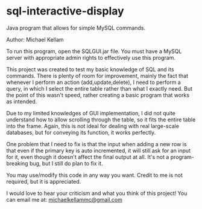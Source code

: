 # sql-interactive-display
 Java program that allows for simple MySQL commands.

Author: Michael Kellam

To run this program, open the SQLGUI.jar file. You must have a MySQL server with appropriate admin rights to effectively use this program.

This project was created to test my basic knowledge of SQL and its commands. There is plenty of room for improvement, mainly the fact that whenever I perform an action (add,update,delete), I need to perform a query, in which I select the entire table rather than what I exactly need. But the point of this wasn't speed, rather creating a basic program that works as intended.

Due to my limited knowledges of GUI implementation, I did not quite understand how to allow scrolling through the table, so it fits the entire table into the frame. Again, this is not ideal for dealing with real large-scale databases, but for conveying its function, it works perfectly.

One problem that I need to fix is that the input when adding a new row is that even if the primary key is auto incremented, it will still ask for an input for it, even though it doesn't affect the final output at all. It's not a program-breaking bug, but I still do plan to fix it.

You may use/modify this code in any way you want. Credit to me is not required, but it is appreciated.

I would love to hear your criticism and what you think of this project! You can email me at: michaelkellammc@gmail.com
